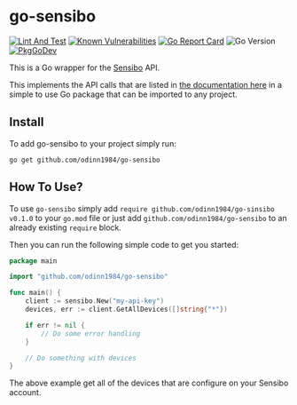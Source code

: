 # go-sensibo

[![Lint And Test](https://github.com/odinn1984/go-sensibo/actions/workflows/ci.yml/badge.svg)](https://github.com/odinn1984/go-sensibo/actions/workflows/ci.yml)
[![Known Vulnerabilities](https://snyk.io/test/github/odinn1984/go-sensibo/badge.svg)](https://snyk.io/test/github/odinn1984/go-sensibo)
[![Go Report Card](https://goreportcard.com/badge/github.com/odinn1984/go-sensibo)](https://goreportcard.com/report/github.com/odinn1984/go-sensibo)
![Go Version](https://img.shields.io/badge/go%20version-%3E=1.14-61CFDD.svg)
[![PkgGoDev](https://pkg.go.dev/badge/mod/github.com/odinn1984/go-sensibo)](https://pkg.go.dev/mod/github.com/odinn1984/go-sensibo)

This is a Go wrapper for the [Sensibo](https://sensibo.com) API.

This implements the API calls that are listed in [the documentation here](https://sensibo.github.io/) in a simple to use Go package that can be imported to any project.

## Install

To add go-sensibo to your project simply run:

```shell
go get github.com/odinn1984/go-sensibo
```

## How To Use?

To use `go-sensibo` simply add `require github.com/odinn1984/go-sinsibo v0.1.0` to your `go.mod` file or just add `github.com/odinn1984/go-sensibo` to an already existing `require` block.

Then you can run the following simple code to get you started:

```go
package main

import "github.com/odinn1984/go-sensibo"

func main() {
    client := sensibo.New("my-api-key")
    devices, err := client.GetAllDevices([]string{"*"})

    if err != nil {
        // Do some error handling
    }

    // Do something with devices
}
```

The above example get all of the devices that are configure on your Sensibo account.